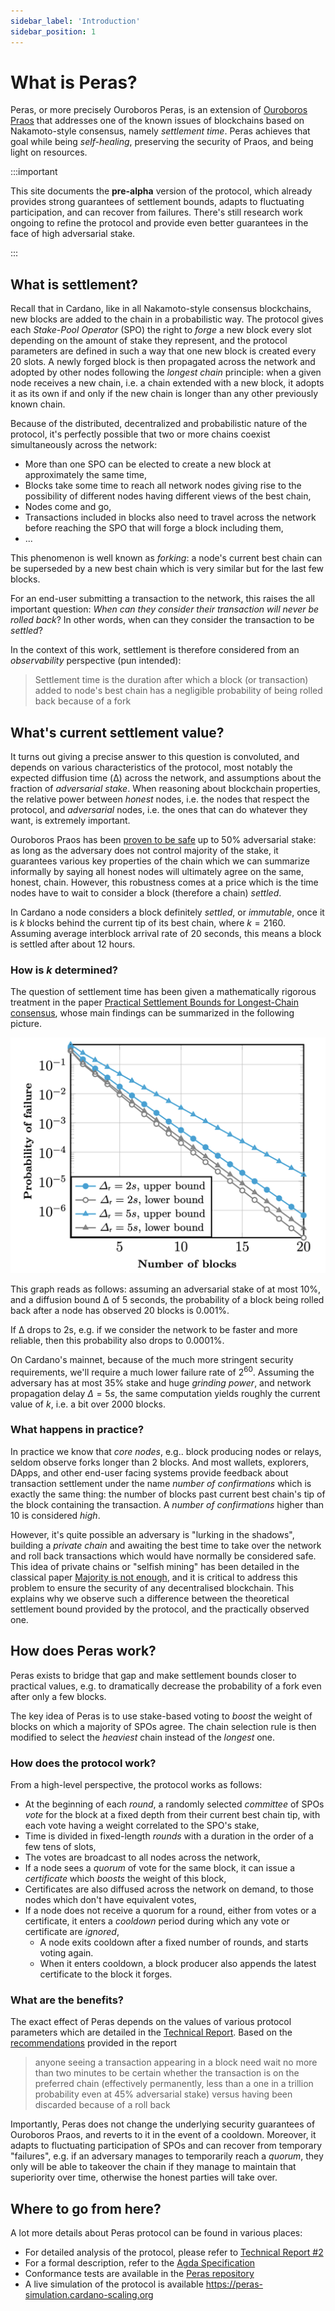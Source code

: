 ```yaml
---
sidebar_label: 'Introduction'
sidebar_position: 1
---
```


# What is Peras?

Peras, or more precisely Ouroboros Peras, is an extension of [Ouroboros Praos](https://iohk.io/en/research/library/papers/ouroboros-praos-an-adaptively-secure-semi-synchronous-proof-of-stake-protocol/) that addresses one of the known issues of blockchains based on Nakamoto-style consensus, namely _settlement time_. Peras achieves that goal while being _self-healing_, preserving the security of Praos, and being light on resources.

:::important

This site documents the **pre-alpha** version of the protocol, which already provides strong guarantees of settlement bounds, adapts to fluctuating participation, and can recover from failures.
There's still research work ongoing to refine the protocol and provide even better guarantees in the face of high adversarial stake.

:::

## What is settlement?

Recall that in Cardano, like in all Nakamoto-style consensus blockchains, new blocks are added to the chain in a probabilistic way. The protocol gives each _Stake-Pool Operator_ (SPO) the right to _forge_ a new block every slot depending on the amount of stake they represent, and the protocol parameters are defined in such a way that one new block is created every 20 slots. A newly forged block is then propagated across the network and adopted by other nodes following the _longest chain_ principle: when a given node receives a new chain, i.e. a chain extended with a new block, it adopts it as its own if and only if the new chain is longer than any other previously known chain.

Because of the distributed, decentralized and probabilistic nature of the protocol, it's perfectly possible that two or more chains coexist simultaneously across the network:

* More than one SPO can be elected to create a new block at approximately the same time,
* Blocks take some time to reach all network nodes giving rise to the possibility of different nodes having different views of the best chain,
* Nodes come and go,
* Transactions included in blocks also need to travel across the network before reaching the SPO that will forge a block including them,
* ...

This phenomenon is well known as _forking_: a node's current best chain can be superseded by a new best chain which is very similar but for the last few blocks.

For an end-user submitting a transaction to the network, this raises the all important question: _When can they consider their transaction will never be rolled back_? In other words, when can they consider the transaction to be _settled_?

In the context of this work, settlement is therefore considered from an _observability_ perspective (pun intended):

> Settlement time is the duration after which a block (or transaction) added to node's best chain has a negligible probability of being rolled back because of a fork

## What's current settlement value?

It turns out giving a precise answer to this question is convoluted, and depends on various characteristics of the protocol, most notably the expected diffusion time (Δ) across the network, and assumptions about the fraction of _adversarial stake_. When reasoning about blockchain properties, the relative power between _honest_ nodes, i.e. the nodes that respect the protocol, and _adversarial_ nodes, i.e. the ones that can do whatever they want, is extremely important.

Ouroboros Praos has been [proven to be safe](https://iohk.io/en/research/library/papers/ouroboros-praos-an-adaptively-secure-semi-synchronous-proof-of-stake-protocol/) up to 50% adversarial stake: as long as the adversary does not control majority of the stake, it guarantees various key properties of the chain which we can summarize informally by saying all honest nodes will ultimately agree on the same, honest, chain. However, this robustness comes at a price which is the time nodes have to wait to consider a block (therefore a chain) _settled_.

In Cardano a node considers a block definitely _settled_, or _immutable_, once it is $k$ blocks behind the current tip of its best chain, where $k=2160$. Assuming average interblock arrival rate of 20 seconds, this means a block is settled after about 12 hours.

### How is $k$ determined?

The question of settlement time has been given a mathematically rigorous treatment in the paper [Practical Settlement Bounds for Longest-Chain consensus](https://iohk.io/en/research/library/papers/practical-settlement-bounds-for-longest-chain-consensus/), whose main findings can be summarized in the following picture.

![Fork probability for 10% adversarial stake](/img/settlement-failure-probability.png#scale50)

This graph reads as follows: assuming an adversarial stake of at most 10%, and a diffusion bound Δ of 5 seconds, the probability of a block being rolled back after a node has observed 20 blocks is 0.001%.

If Δ drops to 2s, e.g. if we consider the network to be faster and more reliable, then this probability also drops to 0.0001%.

On Cardano's mainnet, because of the much more stringent security requirements, we'll require a much lower failure rate of $2^60$. Assuming the adversary has at most 35% stake and huge _grinding power_, and network propagation delay $Δ=5s$, the same computation yields roughly the current value of $k$, i.e. a bit over 2000 blocks.

### What happens in practice?

In practice we know that _core nodes_, e.g.. block producing nodes or relays, seldom observe forks longer than 2 blocks. And most wallets, explorers, DApps, and other end-user facing systems provide feedback about transaction settlement under the name _number of confirmations_ which is exactly the same thing: the number of blocks past current best chain's tip of the block containing the transaction. A _number of confirmations_ higher than 10 is considered _high_.

However, it's quite possible an adversary is "lurking in the shadows", building a _private chain_ and awaiting the best time to take over the network and roll back transactions which would have normally be considered safe. This idea of private chains or "selfish mining" has been detailed in the classical paper [Majority is not enough](https://arxiv.org/abs/1311.0243), and it is critical to address this problem to ensure the security of any decentralised blockchain. This explains why we observe such a difference between the theoretical settlement bound provided by the protocol, and the practically observed one.

## How does Peras work?

Peras exists to bridge that gap and make settlement bounds closer to practical values, e.g. to dramatically decrease the probability of a fork even after only a few blocks.

The key idea of Peras is to use stake-based voting to _boost_ the weight of blocks on which a majority  of SPOs agree. The chain selection rule is then modified to select the _heaviest_ chain instead of the _longest_ one.

### How does the protocol work?

From a high-level perspective, the protocol works as follows:

* At the beginning of each _round_, a randomly selected _committee_ of SPOs _vote_ for the block at a fixed depth from their current best chain tip, with each vote having a weight correlated to the SPO's stake,
* Time is divided in fixed-length _rounds_ with a duration in the order of a few tens of slots,
* The votes are broadcast to all nodes across the network,
* If a node sees a _quorum_ of vote for the same block, it can issue a _certificate_ which _boosts_ the weight of this block,
* Certificates are also diffused across the network on demand, to those nodes which don't have equivalent votes,
* If a node does not receive a quorum for a round, either from votes or a certificate, it enters a _cooldown_ period during which any vote or certificate are _ignored_,
  * A node exits cooldown after a fixed number of rounds, and starts voting again.
  * When it enters cooldown, a block producer also appends the latest certificate to the block it forges.

### What are the benefits?

The exact effect of Peras depends on the values of various protocol parameters which are detailed in the [Technical Report](/docs/reports/tech-report-2). Based on the [recommendations](/docs/reports/tech-report-2#recommendations-for-peras-parameters) provided in the report

> anyone seeing a transaction appearing in a block need wait no more
> than two minutes to be certain whether the transaction is on the
> preferred chain (effectively permanently, less than a one in a
> trillion probability even at 45% adversarial stake) versus having
> been discarded because of a roll back

Importantly, Peras does not change the underlying security guarantees of Ouroboros Praos, and reverts to it in the event of a cooldown. Moreover, it adapts to fluctuating participation of SPOs and can recover from temporary "failures", e.g. if an adversary manages to temporarily reach a _quorum_, they only will be able to takeover the chain if they manage to maintain that superiority over time, otherwise the honest parties will take over.

## Where to go from here?

A lot more details about Peras protocol can be found in various places:

* For detailed analysis of the protocol, please refer to [Technical Report #2](/docs/reports/tech-report-2)
* For a formal description, refer to the [Agda Specification](pathname:///agda_html/Peras.SmallStep.html)
* Conformance tests are available in the [Peras repository](https://github.com/input-output-hk/peras-design)
* A live simulation of the protocol is available https://peras-simulation.cardano-scaling.org


<!--  Localwords:  Peras Ouroboros Praos Nakamoto SPO observability
 -->
